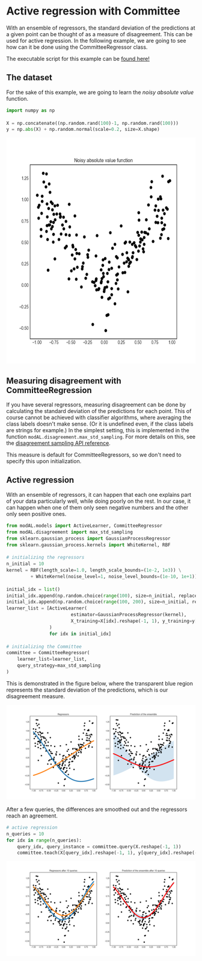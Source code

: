 # Active regression with Committee
With an ensemble of regressors, the standard deviation of the predictions at a given point can be thought of as a measure of disagreement. This can be used for active regression. In the following example, we are going to see how can it be done using the CommitteeRegressor class.

The executable script for this example can be [found here!](https://github.com/cosmic-cortex/modAL/blob/master/examples/ensemble_regression.py)

## The dataset
For the sake of this example, we are going to learn the *noisy absolute value* function.
```python
import numpy as np

X = np.concatenate((np.random.rand(100)-1, np.random.rand(100)))
y = np.abs(X) + np.random.normal(scale=0.2, size=X.shape)
```

<p align="center">
  <img src="img/er-data.png" height="600px" width="600px"/>
</p>

## Measuring disagreement with CommitteeRegression
If you have several regressors, measuring disagreement can be done by calculating the standard deviation of the predictions for each point. This of course cannot be achieved with classifier algorithms, where averaging the class labels doesn't make sense. (Or it is undefined even, if the class labels are strings for example.) In the simplest setting, this is implemented in the function ```modAL.disagreement.max_std_sampling```. For more details on this, see the [disagreement sampling API reference](Disagreement-sampling-API).

This measure is default for CommitteeRegressors, so we don't need to specify this upon initialization.

## Active regression
With an ensemble of regressors, it can happen that each one explains part of your data particularly well, while doing poorly on the rest. In our case, it can happen when one of them only seen negative numbers and the other only seen positive ones.
```python
from modAL.models import ActiveLearner, CommitteeRegressor
from modAL.disagreement import max_std_sampling
from sklearn.gaussian_process import GaussianProcessRegressor
from sklearn.gaussian_process.kernels import WhiteKernel, RBF

# initializing the regressors
n_initial = 10
kernel = RBF(length_scale=1.0, length_scale_bounds=(1e-2, 1e3)) \
         + WhiteKernel(noise_level=1, noise_level_bounds=(1e-10, 1e+1))

initial_idx = list()
initial_idx.append(np.random.choice(range(100), size=n_initial, replace=False))
initial_idx.append(np.random.choice(range(100, 200), size=n_initial, replace=False))
learner_list = [ActiveLearner(
                        estimator=GaussianProcessRegressor(kernel),
                        X_training=X[idx].reshape(-1, 1), y_training=y[idx].reshape(-1, 1)
                )
                for idx in initial_idx]

# initializing the Committee
committee = CommitteeRegressor(
    learner_list=learner_list,
    query_strategy=max_std_sampling
)
```
This is demonstrated in the figure below, where the transparent blue region represents the standard deviation of the predictions, which is our disagreement measure.

<p align="center">
  <img src="img/er-initial.png"/>
</p>

After a few queries, the differences are smoothed out and the regressors reach an agreement.
```python
# active regression
n_queries = 10
for idx in range(n_queries):
    query_idx, query_instance = committee.query(X.reshape(-1, 1))
    committee.teach(X[query_idx].reshape(-1, 1), y[query_idx].reshape(-1, 1))
```

<p align="center">
  <img src="img/er-final.png"/>
</p>
